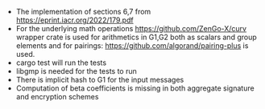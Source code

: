 * The implementation of sections 6,7 from https://eprint.iacr.org/2022/179.pdf
* For the underlying math operations https://github.com/ZenGo-X/curv wrapper crate is used for arithmetics in G1,G2 both as scalars and group elements and for pairings: https://github.com/algorand/pairing-plus is used.
* cargo test will run the tests
* libgmp is needed for the tests to run
* There is implicit hash to G1 for the input messages 
* Computation of beta coefficients is missing in both aggregate signature and encryption schemes
